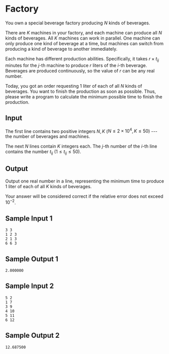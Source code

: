Factory
============

You own a special beverage factory producing $N$ kinds of beverages.

There are $K$ machines in your factory, and each machine can produce all $N$ kinds of beverages. All $K$ machines can work in parallel. One machine can only produce one kind of beverage at a time, but machines can switch from producing a kind of beverage to another immediately.

Each machine has different production abilities. Specifically, it takes $r\times t_{ij}$ minutes for the $j$-th machine to produce $r$ liters of the $i$-th beverage. Beverages are produced continuously, so the value of $r$ can be any real number.

Today, you got an order requesting 1 liter of each of all $N$ kinds of beverages. You want to finish the production as soon as possible. Thus, please write a program to calculate the minimum possible time to finish the production.


Input
-----
The first line contains two positive integers $N, K$ ($N\leq 2\times 10^4, K\leq 50$) --- the number of beverages and machines.

The next $N$ lines contain $K$ integers each. The $j$-th number of the $i$-th line contains the number $t_{ij}$ ($1\leq t_{ij}\leq 50$).

Output
------
Output one real number in a line, representing the minimum time to produce 1 liter of each of all $K$ kinds of beverages.

Your answer will be considered correct if the relative error does not exceed $10^{-2}$.

Sample Input 1
--------------
```
3 3
1 2 3
2 1 3
6 6 3
```

Sample Output 1
---------------
```
2.000000
```

Sample Input 2
--------------
```
5 2
1 7
3 9
4 10
5 11
6 12
```

Sample Output 2
---------------
```
12.687500
```

